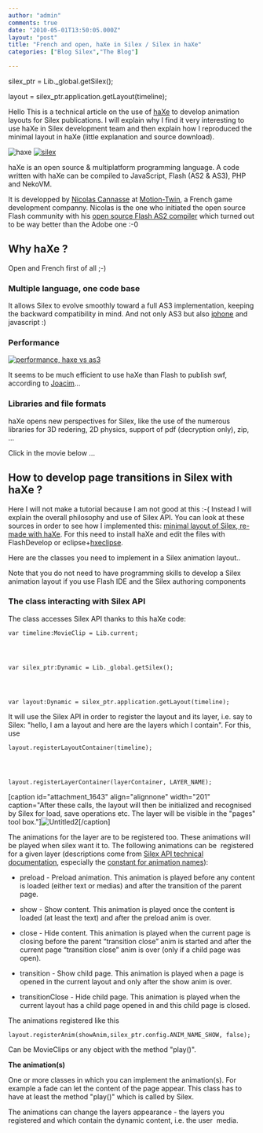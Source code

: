 ```yaml
---
author: "admin"
comments: true
date: "2010-05-01T13:50:05.000Z"
layout: "post"
title: "French and open, haXe in Silex / Silex in haXe"
categories: ["Blog Silex","The Blog"]

---
```

silex_ptr = Lib._global.getSilex();




layout = silex_ptr.application.getLayout(timeline);


Hello  This is a technical article on the use of [haXe](http://haxe.org/) to develop animation layouts for Silex publications. I will explain why I find it very interesting to use haXe in Silex development team and then explain how I reproduced the minimal layout in haXe (little explanation and source download).

![haxe](https://www.silexlabs.org/wp-content/uploads/2010/05/haxe.jpg) [![silex](https://www.silexlabs.org/wp-content/uploads/2010/05/Untitled.jpg)](http://silex-ria.org/open.source.flash.cms/silex)

haXe is an open source & multiplatform programming language. A code written with haXe can be compiled to JavaScript, Flash (AS2 & AS3), PHP and NekoVM.

It is developped by [Nicolas Cannasse](http://ncannasse.fr/) at [Motion-Twin](http://www.motion-twin.com/), a French game development companny. Nicolas is the one who initiated the open source Flash community with his [open source Flash AS2 compiler](http://mtasc.org/) which turned out to be way better than the Adobe one :-0


## Why haXe ?


Open and French first of all ;-)


### Multiple language, one code base


It allows Silex to evolve smoothly toward a full AS3 implementation, keeping the backward compatibility in mind. And not only AS3 but also [iphone](http://ncannasse.fr/blog/haxe_for_iphone) and javascript :)


### Performance


[![performance, haxe vs as3](https://www.silexlabs.org/wp-content/uploads/2010/05/Untitled3.jpg)](http://www.splashdust.net/2009/10/as3-vs-haxe-performance/)

It seems to be much efficient to use haXe than Flash to publish swf, according to [Joacim](http://www.splashdust.net/2009/10/as3-vs-haxe-performance/)...


### Libraries and file formats


haXe opens new perspectives for Silex, like the use of the numerous libraries for 3D redering, 2D physics, support of pdf (decryption only), zip, ...

Click in the movie below ...



## How to develop page transitions in Silex with haXe ?


<!-- more -->
Here I will not make a tutorial because I am not good at this :-( Instead I will explain the overall philosophy and use of Silex API. You can look at these sources in order to see how I implemented this: [minimal layout of Silex, re-made with haXe](https://www.silexlabs.org/wp-content/uploads/2010/05/haxe-layout-minimal_v1.0.zip). For this need to install haXe and edit the files with FlashDevelop or eclipse+[hxeclipse](http://haxe.org/com/ide/eclipse).

Here are the classes you need to implement in a Silex animation layout..

Note that you do not need to have programming skills to develop a Silex animation layout if you use Flash IDE and the Silex authoring components


### The class interacting with Silex API


The class accesses Silex API thanks to this haXe code:


    var timeline:MovieClip = Lib.current;




    var silex_ptr:Dynamic = Lib._global.getSilex();




    var layout:Dynamic = silex_ptr.application.getLayout(timeline);




It will use the Silex API in order to register the layout and its layer, i.e. say to Silex: "hello, I am a layout and here are the layers which I contain". For this, use




    layout.registerLayoutContainer(timeline);




    layout.registerLayerContainer(layerContainer, LAYER_NAME);


[caption id="attachment_1643" align="alignnone" width="201" caption="After these calls, the layout will then be initialized and recognised by Silex for load, save operations etc. The layer will be visible in the "pages" tool box."]![Untitled2](https://www.silexlabs.org/wp-content/uploads/2010/05/Untitled2.jpg)[/caption]

The animations for the layer are to be registered too. These animations will be played when silex want it to. The following animations can be  registered for a given layer (descriptions come from [Silex API technical documentation](http://silex-ria.org/api-v1/), especially the [constant for animation names](http://silex-ria.org/api-v1/files/core/Constants-as.html#org.silex.core.Constants.ANIM_NAME_PRELOAD)):




  * preload - Preload animation. This animation is played before any content is loaded (either text or medias) and after the transition of the parent page.


  * show - Show content. This animation is played once the content is loaded (at least the text) and after the preload anim is over.


  * close - Hide content. This animation is played when the current page is closing before the parent “transition close” anim is started and after the current page “transition close” anim is over (only if a child page was open).


  * transition - Show child page. This animation is played when a page is opened in the current layout and only after the show anim is over.


  * transitionClose - Hide child page. This animation is played when the current layout has a child page opened in and this child page is closed.


The animations registered like this


    layout.registerAnim(showAnim,silex_ptr.config.ANIM_NAME_SHOW, false);


Can be MovieClips or any object with the method "play()".

**The animation(s)**

One or more classes in which you can implement the animation(s). For example a fade can let the content of the page appear. This class has to have at least the method "play()" which is called by Silex.

The animations can change the layers appearance - the layers you registered and which contain the dynamic content, i.e. the user  media.


